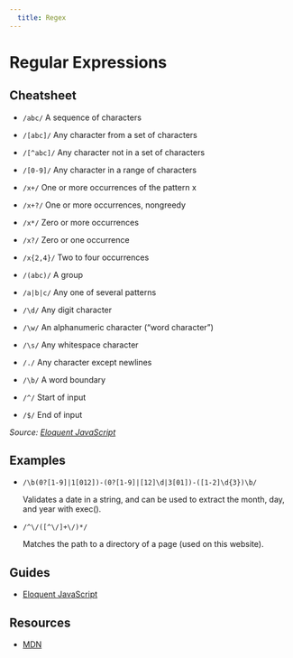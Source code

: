 ```yaml
---
  title: Regex
---
```


# Regular Expressions

## Cheatsheet

* `/abc/` A sequence of characters

* `/[abc]/` Any character from a set of characters

* `/[^abc]/` Any character not in a set of characters

* `/[0-9]/` Any character in a range of characters

* `/x+/` One or more occurrences of the pattern x

* `/x+?/` One or more occurrences, nongreedy

* `/x*/` Zero or more occurrences

* `/x?/` Zero or one occurrence

* `/x{2,4}/` Two to four occurrences

* `/(abc)/` A group

* `/a|b|c/` Any one of several patterns

* `/\d/` Any digit character

* `/\w/` An alphanumeric character (“word character”)

* `/\s/` Any whitespace character

* `/./` Any character except newlines

* `/\b/` A word boundary

* `/^/` Start of input

* `/$/` End of input

*Source: [Eloquent JavaScript](https://eloquentjavascript.net/09_regexp.html#h_ErccPg/l98)*

## Examples

* `/\b(0?[1-9]|1[012])-(0?[1-9]|[12]\d|3[01])-([1-2]\d{3})\b/`

  Validates a date in a string, and can be used to extract the month, day, and year with exec().

* `/^\/([^\/]+\/)*/`

  Matches the path to a directory of a page (used on this website).

## Guides
* [Eloquent JavaScript](https://eloquentjavascript.net/09_regexp.html)

## Resources
* [MDN](https://developer.mozilla.org/en-US/docs/Web/JavaScript/Guide/Regular_Expressions)